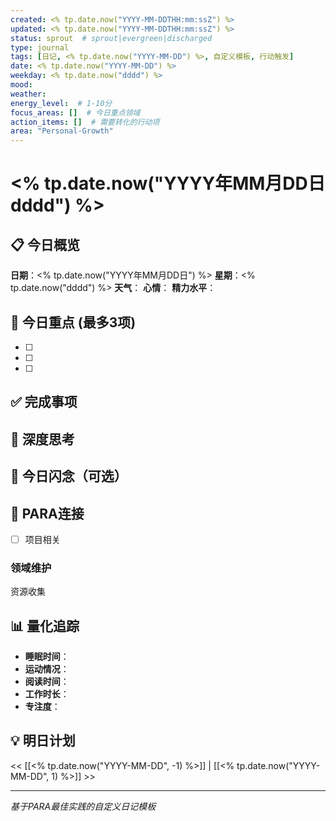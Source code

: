 ```yaml
---
created: <% tp.date.now("YYYY-MM-DDTHH:mm:ssZ") %>
updated: <% tp.date.now("YYYY-MM-DDTHH:mm:ssZ") %>
status: sprout  # sprout|evergreen|discharged
type: journal
tags: [日记, <% tp.date.now("YYYY-MM-DD") %>, 自定义模板, 行动触发]
date: <% tp.date.now("YYYY-MM-DD") %>
weekday: <% tp.date.now("dddd") %>
mood:
weather:
energy_level:  # 1-10分
focus_areas: []  # 今日重点领域
action_items: []  # 需要转化的行动项
area: "Personal-Growth"
---
```

# <% tp.date.now("YYYY年MM月DD日 dddd") %>

## 📋 今日概览

**日期**：<% tp.date.now("YYYY年MM月DD日") %>
**星期**：<% tp.date.now("dddd") %>
**天气**：
**心情**：
**精力水平**：

## 🎯 今日重点 (最多3项)

- [ ]
- [ ]
- [ ]

## ✅ 完成事项

<!-- 记录今天完成的重要事项 -->

## 💭 深度思考

<!-- 记录今天的重要想法、感悟和学习 -->

## 🌟 今日闪念（可选）

<!-- 如有闪念内容，将自动整合到这里 -->

## 🔗 PARA连接

* [ ] 项目相关

<!-- 链接到相关项目，标记需要行动的内容 -->

### 领域维护

<!-- 链接到相关领域，记录维护状态 -->

资源收集

<!-- 链接到相关资源，标记值得收藏的内容 -->

## 📊 量化追踪

- **睡眠时间**：
- **运动情况**：
- **阅读时间**：
- **工作时长**：
- **专注度**：

## 💡 明日计划

<!-- 为明天做准备的提醒 -->

<< [[<% tp.date.now("YYYY-MM-DD", -1) %>]] | [[<% tp.date.now("YYYY-MM-DD", 1) %>]] >>

---

*基于PARA最佳实践的自定义日记模板*
